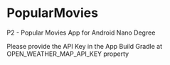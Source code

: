 # PopularMovies
P2 - Popular Movies App for Android Nano Degree

Please provide the API Key in the App Build Gradle at OPEN_WEATHER_MAP_API_KEY property